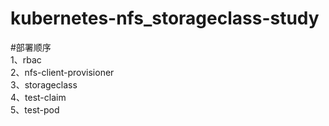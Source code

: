    # kubernetes-nfs_storageclass-study
#部署顺序  
1、rbac  
2、nfs-client-provisioner  
3、storageclass  
4、test-claim  
5、test-pod  
